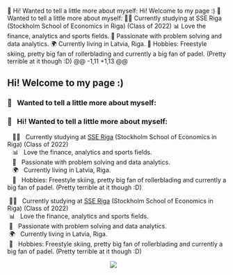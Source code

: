 🙋   Hi! Wanted to tell a little more about myself:
Hi! Welcome to my page :)
🙋   Wanted to tell a little more about myself:
   🧑‍💻   Currently studying at SSE Riga (Stockholm School of Economics in Riga) (Class of 2022)
    📊   Love the finance, analytics and sports fields.
    💓   Passionate with problem solving and data analytics.
    🌍   Currently living in Latvia, Riga.
    🎿   Hobbies: Freestyle skiing, pretty big fan of rollerblading and currently a big fan of padel. (Pretty terrible at it though :D)
@@ -1,11 +1,13 @@
## Hi! Welcome to my page :)
### :raising_hand: &nbsp;  Wanted to tell a little more about myself:

### :raising_hand: &nbsp; Hi! Wanted to tell a little more about myself:

&nbsp;&nbsp;&nbsp;:technologist: &nbsp; Currently studying at [SSE Riga](https://www.sseriga.edu/) (Stockholm School of Economics in Riga) (Class of 2022) \
&nbsp;&nbsp;&nbsp;:bar_chart: &nbsp; Love the finance, analytics and sports fields.\
&nbsp;&nbsp;&nbsp;:heartbeat: &nbsp; Passionate with problem solving and data analytics.\
&nbsp;&nbsp;&nbsp;:earth_africa: &nbsp; Currently living in Latvia, Riga.\
&nbsp;&nbsp;&nbsp;:ski: &nbsp; Hobbies: Freestyle skiing, pretty big fan of rollerblading and currently a big fan of padel. (Pretty terrible at it though :D)

&nbsp;:technologist: &nbsp; Currently studying at [SSE Riga](https://www.sseriga.edu/) (Stockholm School of Economics in Riga) (Class of 2022) \
&nbsp;:bar_chart: &nbsp; Love the finance, analytics and sports fields.\
&nbsp;:heartbeat: &nbsp; Passionate with problem solving and data analytics.\
&nbsp;:earth_africa: &nbsp; Currently living in Latvia, Riga.\
&nbsp;:ski: &nbsp; Hobbies: Freestyle skiing, pretty big fan of rollerblading and currently a big fan of padel. (Pretty terrible at it though :D)

<p align="center">
  <a href="mailto:tbaltmuguris@gmail.com?subject=Olá%20Bruno%20Tacca"><img src="https://img.shields.io/badge/gmail-%23D14836.svg?&style=for-the-badge&logo=gmail&logoColor=white" /></a>&nbsp;&nbsp;&nbsp;&nbsp;
